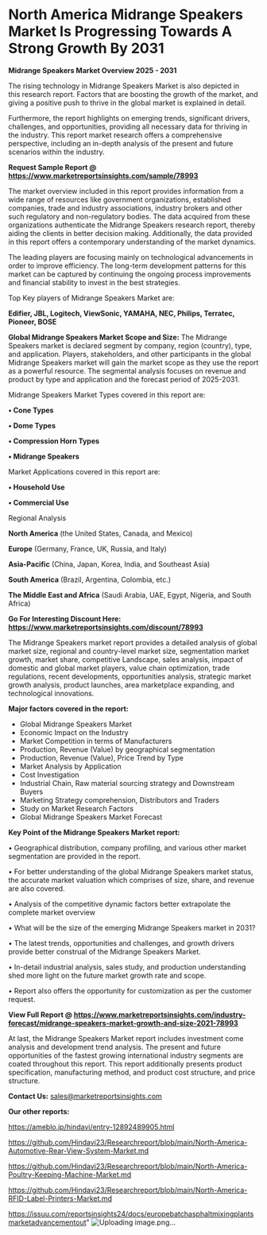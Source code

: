 # North America Midrange Speakers Market Is Progressing Towards A Strong Growth By 2031

<Strong> Midrange Speakers Market Overview 2025 - 2031</strong>

The rising technology in Midrange Speakers Market is also depicted in this research report. Factors that are boosting the growth of the market, and giving a positive push to thrive in the global market is explained in detail.

Furthermore, the report highlights on emerging trends, significant drivers, challenges, and opportunities, providing all necessary data for thriving in the industry. This report market research offers a comprehensive perspective, including an in-depth analysis of the present and future scenarios within the industry.

<strong>Request Sample Report @ <a href=https://www.marketreportsinsights.com/sample/78993>https://www.marketreportsinsights.com/sample/78993</a></strong>

The market overview included in this report provides information from a wide range of resources like government organizations, established companies, trade and industry associations, industry brokers and other such regulatory and non-regulatory bodies. The data acquired from these organizations authenticate the Midrange Speakers research report, thereby aiding the clients in better decision making. Additionally, the data provided in this report offers a contemporary understanding of the market dynamics.

The leading players are focusing mainly on technological advancements in order to improve efficiency. The long-term development patterns for this market can be captured by continuing the ongoing process improvements and financial stability to invest in the best strategies.

Top Key players of Midrange Speakers Market are:

<strong>Edifier, JBL, Logitech, ViewSonic, YAMAHA, NEC, Philips, Terratec, Pioneer, BOSE</strong>

<strong><b>Global Midrange Speakers Market Scope and Size:</b></strong>
The Midrange Speakers market is declared segment by company, region (country), type, and application. Players, stakeholders, and other participants in the global Midrange Speakers market will gain the market scope as they use the report as a powerful resource. The segmental analysis focuses on revenue and product by type and application and the forecast period of 2025-2031.

Midrange Speakers Market Types covered in this report are:

<strong>• Cone Types

• Dome Types

• Compression Horn Types

• Midrange Speakers</strong>

Market Applications covered in this report are:

<strong>• Household Use

• Commercial Use</strong> 

Regional Analysis

<strong>North America</strong> (the United States, Canada, and Mexico)

<strong>Europe</strong> (Germany, France, UK, Russia, and Italy)

<strong>Asia-Pacific</strong> (China, Japan, Korea, India, and Southeast Asia)

<strong>South America</strong> (Brazil, Argentina, Colombia, etc.)

<strong>The Middle East and Africa</strong> (Saudi Arabia, UAE, Egypt, Nigeria, and South Africa)

<strong>Go For Interesting Discount Here: <a href=https://www.marketreportsinsights.com/discount/78993>https://www.marketreportsinsights.com/discount/78993</a></strong>

The Midrange Speakers market report provides a detailed analysis of global market size, regional and country-level market size, segmentation market growth, market share, competitive Landscape, sales analysis, impact of domestic and global market players, value chain optimization, trade regulations, recent developments, opportunities analysis, strategic market growth analysis, product launches, area marketplace expanding, and technological innovations.

<strong><b>Major factors covered in the report:</b></strong>
<ul>
  <li>Global Midrange Speakers Market </li>
  <li>Economic Impact on the Industry</li>
  <li>Market Competition in terms of Manufacturers</li>
  <li>Production, Revenue (Value) by geographical segmentation</li>
  <li>Production, Revenue (Value), Price Trend by Type</li>
  <li>Market Analysis by Application</li>
  <li>Cost Investigation</li>
  <li>Industrial Chain, Raw material sourcing strategy and Downstream Buyers</li>
  <li>Marketing Strategy comprehension, Distributors and Traders</li>
  <li>Study on Market Research Factors</li>
  <li>Global Midrange Speakers Market Forecast</li>
</ul>

<strong><b>Key Point of the Midrange Speakers Market report:</b></strong>

• Geographical distribution, company profiling, and various other market segmentation are provided in the report.

• For better understanding of the global Midrange Speakers market status, the accurate market valuation which comprises of size, share, and revenue are also covered.

• Analysis of the competitive dynamic factors better extrapolate the complete market overview

• What will be the size of the emerging Midrange Speakers market in 2031?

• The latest trends, opportunities and challenges, and growth drivers provide better construal of the Midrange Speakers Market.

• In-detail industrial analysis, sales study, and production understanding shed more light on the future market growth rate and scope.

• Report also offers the opportunity for customization as per the customer request.

<strong><b>View Full Report @ <a href=https://www.marketreportsinsights.com/industry-forecast/midrange-speakers-market-growth-and-size-2021-78993>https://www.marketreportsinsights.com/industry-forecast/midrange-speakers-market-growth-and-size-2021-78993</a></b></strong>


At last, the Midrange Speakers Market report includes investment come analysis and development trend analysis. The present and future opportunities of the fastest growing international industry segments are coated throughout this report. This report additionally presents product specification, manufacturing method, and product cost structure, and price structure.

<strong>Contact Us:</strong>
sales@marketreportsinsights.com

<strong>Our other reports:</strong>

<a href=https://ameblo.jp/hindavi/entry-12892489905.html>https://ameblo.jp/hindavi/entry-12892489905.html</a>

<a href=https://github.com/Hindavi23/Researchreport/blob/main/North-America-Automotive-Rear-View-System-Market.md>https://github.com/Hindavi23/Researchreport/blob/main/North-America-Automotive-Rear-View-System-Market.md</a>

<a href=https://github.com/Hindavi23/Researchreport/blob/main/North-America-Poultry-Keeping-Machine-Market.md>https://github.com/Hindavi23/Researchreport/blob/main/North-America-Poultry-Keeping-Machine-Market.md</a>

<a href=https://github.com/Hindavi23/Researchreport/blob/main/North-America-RFID-Label-Printers-Market.md>https://github.com/Hindavi23/Researchreport/blob/main/North-America-RFID-Label-Printers-Market.md</a>

<a href=https://issuu.com/reportsinsights24/docs/europebatchasphaltmixingplantsmarketadvancementout>https://issuu.com/reportsinsights24/docs/europebatchasphaltmixingplantsmarketadvancementout</a>"
![Uploading image.png…]()
